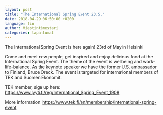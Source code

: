 ```yaml
---
layout: post
title: "The International Spring Event 23.5."
date: 2018-04-29 06:50:00 +0200
language: fin
author: Viestintämestari
categories: tapahtumat
---
```

The International Spring Event is here again! 23rd of May in Helsinki

Come and meet new people, get inspired and enjoy delicious food at the International Spring Event. The theme of the event is wellbeing and work-life-balance. As the keynote speaker we have the former U.S. ambassador to Finland, Bruce Oreck. The event is targeted for international members of TEK and Suomen Ekonomit.

TEK member, sign up here: <https://www.lyyti.fi/reg/International_Spring_Event_1908>

More information: <https://www.tek.fi/en/membership/international-spring-event> 